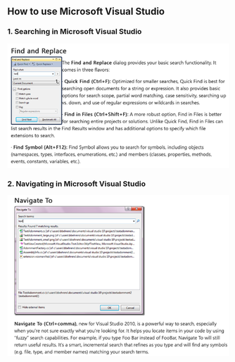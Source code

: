 ## How to use Microsoft Visual Studio ###

### 1. Searching in Microsoft Visual Studio ###
<img src="find.png" />

### 2. Navigating in Microsoft Visual Studio ###
<img src="navigate.png" />
